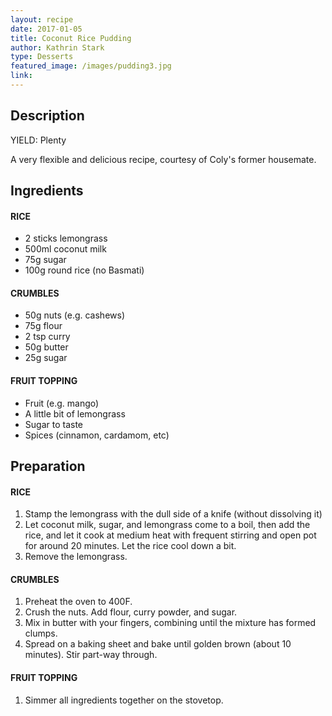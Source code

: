 ```yaml
---
layout: recipe
date: 2017-01-05
title: Coconut Rice Pudding
author: Kathrin Stark
type: Desserts
featured_image: /images/pudding3.jpg
link: 
---
```

## Description

YIELD: Plenty

A very flexible and delicious recipe, courtesy of Coly's former housemate.

## Ingredients
#### RICE
* 2 sticks lemongrass 
* 500ml coconut milk 
* 75g sugar
* 100g round rice (no Basmati)

#### CRUMBLES
* 50g nuts (e.g. cashews)
* 75g flour
* 2 tsp curry 
* 50g butter 
* 25g sugar

#### FRUIT TOPPING
* Fruit (e.g. mango)
* A little bit of lemongrass 
* Sugar to taste
* Spices (cinnamon, cardamom, etc)



## Preparation
#### RICE
1. Stamp the lemongrass with the dull side of a knife (without dissolving it)
2. Let coconut milk, sugar, and lemongrass come to a boil, then add the rice, and let it cook at medium heat with frequent stirring and open pot for around 20 minutes. Let the rice cool down a bit.
3. Remove the lemongrass.

#### CRUMBLES
1. Preheat the oven to 400F. 
2. Crush the nuts. Add flour, curry powder, and sugar.
3. Mix in butter with your fingers, combining until the mixture has formed clumps.
3. Spread on a baking sheet and bake until golden brown (about 10 minutes). Stir part-way through.

#### FRUIT TOPPING
1. Simmer all ingredients together on the stovetop.
